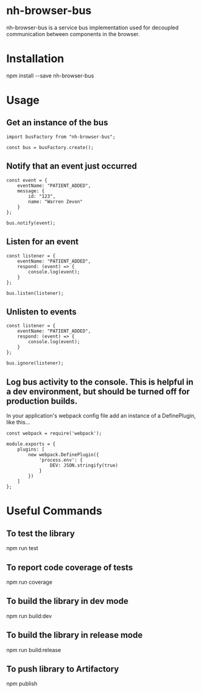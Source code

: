 # nh-browser-bus

nh-browser-bus is a service bus implementation used for decoupled communication between components in the browser.

# Installation

npm install --save nh-browser-bus

# Usage

## Get an instance of the bus

```
import busFactory from "nh-browser-bus";

const bus = busFactory.create();
```

## Notify that an event just occurred

```
const event = {
    eventName: "PATIENT_ADDED",
    message: {
        id: "123",
        name: "Warren Zevon"
    }
};

bus.notify(event);
```

## Listen for an event

```
const listener = {
    eventName: "PATIENT_ADDED",
    respond: (event) => {
        console.log(event);
    }
};

bus.listen(listener);
```

## Unlisten to events

```
const listener = {
    eventName: "PATIENT_ADDED",
    respond: (event) => {
        console.log(event);
    }
};

bus.ignore(listener);
```

## Log bus activity to the console. This is helpful in a dev environment, but should be turned off for production builds.

In your application's webpack config file add an instance of a DefinePlugin, like this...

```
const webpack = require('webpack');

module.exports = {
    plugins: [
        new webpack.DefinePlugin({
            'process.env': {
                DEV: JSON.stringify(true)
            }
        })
    ]
};
```

# Useful Commands

## To test the library
npm run test

## To report code coverage of tests
npm run coverage

## To build the library in dev mode
npm run build:dev

## To build the library in release mode
npm run build:release

## To push library to Artifactory
npm publish